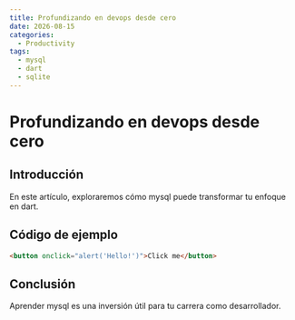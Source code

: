 ```yaml
---
title: Profundizando en devops desde cero
date: 2026-08-15
categories:
  - Productivity
tags:
  - mysql
  - dart
  - sqlite
---
```


# Profundizando en devops desde cero

## Introducción

En este artículo, exploraremos cómo mysql puede transformar tu enfoque en dart.

## Código de ejemplo

```html
<button onclick="alert('Hello!')">Click me</button>
```

## Conclusión

Aprender mysql es una inversión útil para tu carrera como desarrollador.